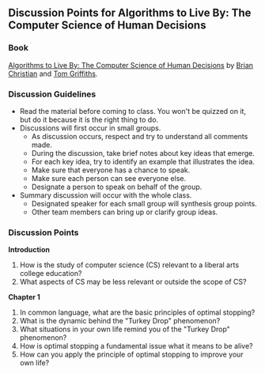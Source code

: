 ## Discussion Points for Algorithms to Live By: The Computer Science of Human Decisions

### Book
[Algorithms to Live By: The Computer Science of Human Decisions](http://algorithmstoliveby.com) by [Brian Christian](https://brianchristian.org) and [Tom Griffiths](http://cocosci.princeton.edu/tom/index.php).

### Discussion Guidelines
- Read the material before coming to class.  You won't be quizzed on it, but do it because it is the right thing to do.
- Discussions will first occur in small groups.  
  - As discussion occurs, respect and try to understand all comments made.
  - During the discussion, take brief notes about key ideas that emerge.  
  - For each key idea, try to identify an example that illustrates the idea.
  - Make sure that everyone has a chance to speak.
  - Make sure each person can see everyone else.
  - Designate a person to speak on behalf of the group.
- Summary discussion will occur with the whole class.
  - Designated speaker for each small group will synthesis group points.
  - Other team members can bring up or clarify group ideas.
  
### Discussion Points

**Introduction**
1. How is the study of computer science (CS) relevant to a liberal arts college education?  
1. What aspects of CS may be less relevant or outside the scope of CS?

**Chapter 1**
1. In common language, what are the basic principles of optimal stopping?
1. What is the dynamic behind the "Turkey Drop" phenomenon?
1. What situations in your own life remind you of the "Turkey Drop" phenomenon?
1. How is optimal stopping a fundamental issue what it means to be alive?
1. How can you apply the principle of optimal stopping to improve your own life?
